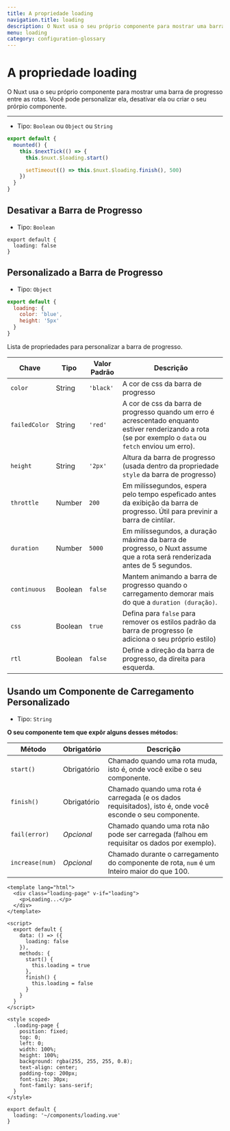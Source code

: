 ```yaml
---
title: A propriedade loading
navigation.title: loading
description: O Nuxt usa o seu próprio componente para mostrar uma barra de progresso entre as rotas. Você pode personalizar ela, desativar ela ou criar o seu prórpio componente.
menu: loading
category: configuration-glossary
---
```

# A propriedade loading

O Nuxt usa o seu próprio componente para mostrar uma barra de progresso entre as rotas. Você pode personalizar ela, desativar ela ou criar o seu prórpio componente.

---

- Tipo: `Boolean` ou `Object` ou `String`

```javascript
export default {
  mounted() {
    this.$nextTick(() => {
      this.$nuxt.$loading.start()

      setTimeout(() => this.$nuxt.$loading.finish(), 500)
    })
  }
}
```

## Desativar a Barra de Progresso

- Tipo: `Boolean`

```js{}[nuxt.config.js]
export default {
  loading: false
}
```

## Personalizado a Barra de Progresso

- Tipo: `Object`

```js
export default {
  loading: {
    color: 'blue',
    height: '5px'
  }
}
```

Lista de propriedades para personalizar a barra de progresso.

| Chave         | Tipo    | Valor Padrão | Descrição |
| ------------- | ------- | ------------ | ----------------------------------------------------------------------------- |
| `color`       | String  | `'black'` | A cor de css da barra de progresso |
| `failedColor` | String  | `'red'`   | A cor de css da barra de progresso quando um erro é acrescentado enquanto estiver renderizando a rota (se por exemplo o `data` ou `fetch` enviou um erro). |
| `height`      | String  | `'2px'`   | Altura da barra de progresso (usada dentro da propriedade `style` da barra de progresso) |
| `throttle`    | Number  | `200`     | Em milíssegundos, espera pelo tempo espeficado antes da exibição da barra de progresso. Útil para previnir a barra de cintilar. |
| `duration`    | Number  | `5000`    | Em milíssegundos, a duração máxima da barra de progresso, o Nuxt assume que a rota será renderizada antes de 5 segundos. |
| `continuous`  | Boolean | `false`   | Mantem animando a barra de progresso quando o carregamento demorar mais do que a `duration (duração)`. |
| `css`         | Boolean | `true`    | Defina para `false` para remover os estilos padrão da barra de progresso (e adiciona o seu próprio estilo) |
| `rtl`         | Boolean | `false`   | Define a direção da barra de progresso, da direita para esquerda. |

## Usando um Componente de Carregamento Personalizado

- Tipo: `String`

**O seu componente tem que expôr alguns desses métodos:**

| Método          | Obrigatório  | Descrição                                                                             |
| --------------- | ---------- | ---------------------------------------------------------------------------------------- |
| `start()`       | Obrigatório | Chamado quando uma rota muda, isto é, onde você exibe o seu componente.                  |
| `finish()`      | Obrigatório | Chamado quando uma rota é carregada (e os dados requisitados), isto é, onde você esconde o seu componente.  |
| `fail(error)`   | _Opcional_ | Chamado quando uma rota não pode ser carregada (falhou em requisitar os dados por exemplo).              |
| `increase(num)` | _Opcional_ | Chamado durante o carregamento do componente de rota, `num` é um Inteiro maior do que 100.                   |

```html{}[components/loading.vue]
<template lang="html">
  <div class="loading-page" v-if="loading">
    <p>Loading...</p>
  </div>
</template>

<script>
  export default {
    data: () => ({
      loading: false
    }),
    methods: {
      start() {
        this.loading = true
      },
      finish() {
        this.loading = false
      }
    }
  }
</script>

<style scoped>
  .loading-page {
    position: fixed;
    top: 0;
    left: 0;
    width: 100%;
    height: 100%;
    background: rgba(255, 255, 255, 0.8);
    text-align: center;
    padding-top: 200px;
    font-size: 30px;
    font-family: sans-serif;
  }
</style>
```

```js{}[nuxt.config.js]
export default {
  loading: '~/components/loading.vue'
}
```
